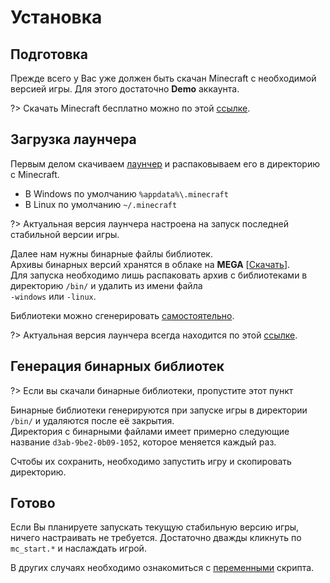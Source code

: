 # Установка

## Подготовка
Прежде всего у Вас уже должен быть скачан Minecraft с необходимой версией игры.
Для этого достаточно **Demo** аккаунта.

?> Скачать Minecraft бесплатно можно по этой [ссылке](https://www.minecraft.net/ru-ru/free-trial).

## Загрузка лаунчера
Первым делом скачиваем [лаунчер](https://github.com/iiiypuk/minecraft-launcher/releases) и распаковываем его в директорию с Minecraft.

- В Windows по умолчанию `%appdata%\.minecraft`
- В Linux по умолчанию `~/.minecraft`

?> Актуальная версия лаунчера настроена на запуск последней стабильной версии игры.

Далее нам нужны бинарные файлы библиотек.  
Архивы бинарных версий хранятся в облаке на **MEGA** [[Скачать](https://mega.nz/#F!hUNg0Y6I!93cYw1NZg4MUWUHaVrCO7w)].  
Для запуска необходимо лишь распаковать архив с библиотеками в директорию `/bin/` и удалить из имени файла  
`-windows` или `-linux`.

Библиотеки можно сгенерировать [самостоятельно](#Генерация-бинарных-библиотек).

?> Актуальная версия лаунчера всегда находится по этой [ссылке](https://github.com/iiiypuk/minecraft-launcher/releases/latest).

## Генерация бинарных библиотек
?> Если вы скачали бинарные библиотеки, пропустите этот пункт

Бинарные библиотеки генерируются при запуске игры в директории `/bin/` и удаляются после её закрытия.  
Директория с бинарными файлами имеет примерно следующие название `d3ab-9be2-0b09-1052`, которое меняется каждый раз.

Счтобы их сохранить, необходимо запустить игру и скопировать директорию.

## Готово
Если Вы планируете запускать текущую стабильную версию игры, ничего настраивать не требуется. Достаточно дважды кликнуть по `mc_start.*` и наслаждать игрой.

В других случаях необходимо ознакомиться с [переменными](variables) скрипта.
